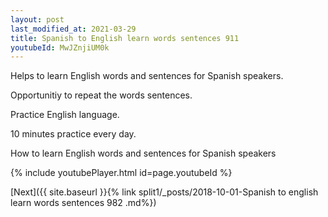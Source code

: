```yaml
---
layout: post
last_modified_at: 2021-03-29
title: Spanish to English learn words sentences 911 
youtubeId: MwJZnjiUM0k
---
```

 
 
Helps to learn English words and sentences for Spanish speakers.

Opportunitiy to repeat the words sentences. 

Practice English language. 
 
10 minutes practice every day. 
 
How to learn English words and sentences for Spanish speakers 
 
{% include youtubePlayer.html id=page.youtubeId %}
 
 
[Next]({{ site.baseurl }}{% link  split1/_posts/2018-10-01-Spanish to english learn words sentences 982 .md%})
 
